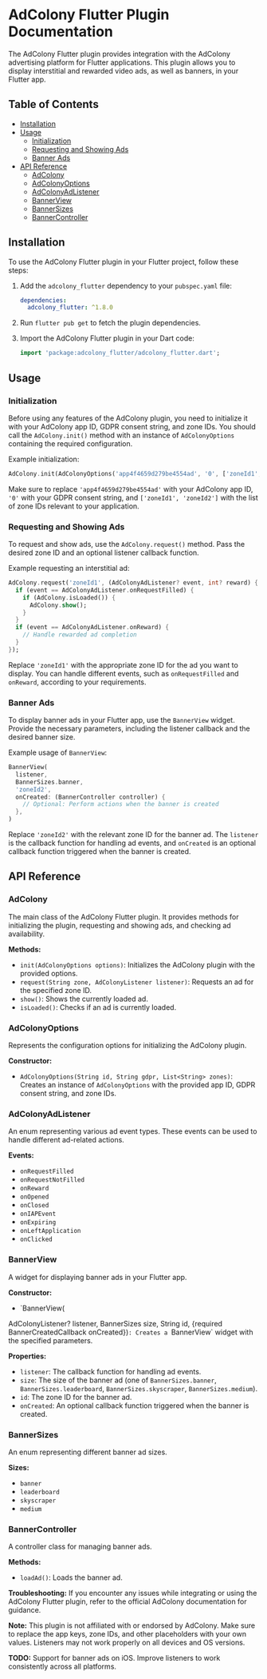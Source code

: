 # AdColony Flutter Plugin Documentation

The AdColony Flutter plugin provides integration with the AdColony advertising platform for Flutter applications. This plugin allows you to display interstitial and rewarded video ads, as well as banners, in your Flutter app.

## Table of Contents

- [Installation](#installation)
- [Usage](#usage)
  - [Initialization](#initialization)
  - [Requesting and Showing Ads](#requesting-and-showing-ads)
  - [Banner Ads](#banner-ads)
- [API Reference](#api-reference)
  - [AdColony](#adcolony)
  - [AdColonyOptions](#adcolonyoptions)
  - [AdColonyAdListener](#adcolonyadlistener)
  - [BannerView](#bannerview)
  - [BannerSizes](#bannersizes)
  - [BannerController](#bannercontroller)

## Installation

To use the AdColony Flutter plugin in your Flutter project, follow these steps:

1. Add the `adcolony_flutter` dependency to your `pubspec.yaml` file:

   ```yaml
   dependencies:
     adcolony_flutter: ^1.8.0
   ```

2. Run `flutter pub get` to fetch the plugin dependencies.

3. Import the AdColony Flutter plugin in your Dart code:

   ```dart
   import 'package:adcolony_flutter/adcolony_flutter.dart';
   ```

## Usage

### Initialization

Before using any features of the AdColony plugin, you need to initialize it with your AdColony app ID, GDPR consent string, and zone IDs. You should call the `AdColony.init()` method with an instance of `AdColonyOptions` containing the required configuration.

Example initialization:

```dart
AdColony.init(AdColonyOptions('app4f4659d279be4554ad', '0', ['zoneId1', 'zoneId2']));
```

Make sure to replace `'app4f4659d279be4554ad'` with your AdColony app ID, `'0'` with your GDPR consent string, and `['zoneId1', 'zoneId2']` with the list of zone IDs relevant to your application.

### Requesting and Showing Ads

To request and show ads, use the `AdColony.request()` method. Pass the desired zone ID and an optional listener callback function.

Example requesting an interstitial ad:

```dart
AdColony.request('zoneId1', (AdColonyAdListener? event, int? reward) {
  if (event == AdColonyAdListener.onRequestFilled) {
    if (AdColony.isLoaded()) {
      AdColony.show();
    }
  }
  if (event == AdColonyAdListener.onReward) {
    // Handle rewarded ad completion
  }
});
```

Replace `'zoneId1'` with the appropriate zone ID for the ad you want to display. You can handle different events, such as `onRequestFilled` and `onReward`, according to your requirements.

### Banner Ads

To display banner ads in your Flutter app, use the `BannerView` widget. Provide the necessary parameters, including the listener callback and the desired banner size.

Example usage of `BannerView`:

```dart
BannerView(
  listener,
  BannerSizes.banner,
  'zoneId2',
  onCreated: (BannerController controller) {
    // Optional: Perform actions when the banner is created
  },
)
```

Replace `'zoneId2'` with the relevant zone ID for the banner ad. The `listener` is the callback function for handling ad events, and `onCreated` is an optional callback function triggered when the banner is created.

## API Reference

### AdColony

The main class of the AdColony Flutter plugin. It provides methods for initializing the plugin, requesting and showing ads, and checking ad availability.

**Methods:**

- `init(AdColonyOptions options)`: Initializes the AdColony plugin with the provided options.
- `request(String zone, AdColonyListener listener)`: Requests an ad for the specified zone ID.
- `show()`: Shows the currently loaded ad.
- `isLoaded()`: Checks if an ad is currently loaded.

### AdColonyOptions

Represents the configuration options for initializing the AdColony plugin.

**Constructor:**

- `AdColonyOptions(String id, String gdpr, List<String> zones)`: Creates an instance of `AdColonyOptions` with the provided app ID, GDPR consent string, and zone IDs.

### AdColonyAdListener

An enum representing various ad event types. These events can be used to handle different ad-related actions.

**Events:**

- `onRequestFilled`
- `onRequestNotFilled`
- `onReward`
- `onOpened`
- `onClosed`
- `onIAPEvent`
- `onExpiring`
- `onLeftApplication`
- `onClicked`

### BannerView

A widget for displaying banner ads in your Flutter app.

**Constructor:**

- `BannerView(

AdColonyListener? listener, BannerSizes size, String id, {required BannerCreatedCallback onCreated})`: Creates a `BannerView` widget with the specified parameters.

**Properties:**

- `listener`: The callback function for handling ad events.
- `size`: The size of the banner ad (one of `BannerSizes.banner`, `BannerSizes.leaderboard`, `BannerSizes.skyscraper`, `BannerSizes.medium`).
- `id`: The zone ID for the banner ad.
- `onCreated`: An optional callback function triggered when the banner is created.

### BannerSizes

An enum representing different banner ad sizes.

**Sizes:**

- `banner`
- `leaderboard`
- `skyscraper`
- `medium`

### BannerController

A controller class for managing banner ads.

**Methods:**

- `loadAd()`: Loads the banner ad.

**Troubleshooting:**
If you encounter any issues while integrating or using the AdColony Flutter plugin, refer to the official AdColony documentation for guidance.

**Note:**
This plugin is not affiliated with or endorsed by AdColony.
Make sure to replace the app keys, zone IDs, and other placeholders with your own values.
Listeners may not work properly on all devices and OS versions.

**TODO:**
Support for banner ads on iOS.
Improve listeners to work consistently across all platforms.
